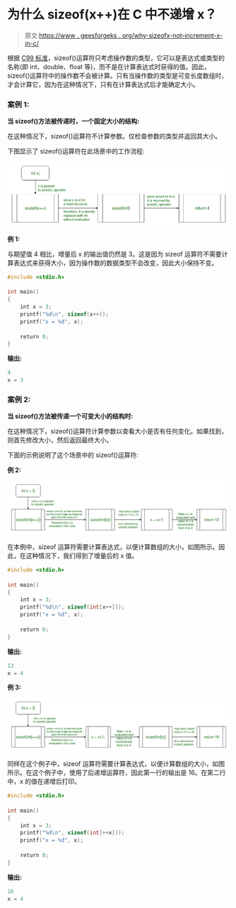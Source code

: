 # 为什么 sizeof(x++)在 C 中不递增 x？

> 原文:[https://www . geesforgeks . org/why-sizeofx-not-increment-x-in-c/](https://www.geeksforgeeks.org/why-does-sizeofx-not-increment-x-in-c/)

根据 [C99 标准](http://www.open-std.org/JTC1/sc22/wg14/www/docs/n1256.pdf)，sizeof()运算符只考虑操作数的类型，它可以是表达式或类型的名称(即 int、double、float 等)，而不是在计算表达式时获得的值。因此，sizeof()运算符中的操作数不会被计算。只有当操作数的类型是可变长度数组时，才会计算它，因为在这种情况下，只有在计算表达式后才能确定大小。

### 案例 1:

**当 sizeof()方法被传递时，一个固定大小的结构:**

在这种情况下，sizeof()运算符不计算参数。仅检查参数的类型并返回其大小。

下图显示了 sizeof()运算符在此场景中的工作流程:

![](img/cd6a5b538af07ac985d863c830a4801b.png)

**例 1:**

与期望值 4 相比，增量后 x 的输出值仍然是 3。这是因为 sizeof 运算符不需要计算表达式来获得大小，因为操作数的数据类型不会改变，因此大小保持不变。

```cpp
#include <stdio.h>

int main()
{
    int x = 3;
    printf("%d\n", sizeof(x++));
    printf("x = %d", x);

    return 0;
}
```

**输出:**

```cpp
4
x = 3

```

### 案例 2:

**当 sizeof()方法被传递一个可变大小的结构时:**

在这种情况下，sizeof()运算符计算参数以查看大小是否有任何变化。如果找到，则首先修改大小，然后返回最终大小。

下面的示例说明了这个场景中的 sizeof()运算符:

**例 2:**

![](img/87e83918e6564482dc08165992e35197.png)

在本例中，sizeof 运算符需要计算表达式，以便计算数组的大小，如图所示。因此，在这种情况下，我们得到了增量后的 x 值。

```cpp
#include <stdio.h>

int main()
{
    int x = 3;
    printf("%d\n", sizeof(int[x++]));
    printf("x = %d", x);

    return 0;
}
```

**输出:**

```cpp
12
x = 4

```

**例 3:**

![](img/b84d0cde28358443489534a7838e8b57.png)

同样在这个例子中，sizeof 运算符需要计算表达式，以便计算数组的大小，如图所示。在这个例子中，使用了后递增运算符，因此第一行的输出是 16。在第二行中，x 的值在递增后打印。

```cpp
#include <stdio.h>

int main()
{
    int x = 3;
    printf("%d\n", sizeof(int[++x]));
    printf("x = %d", x);

    return 0;
}
```

**输出:**

```cpp
16
x = 4

```